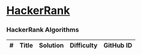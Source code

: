 # [HackerRank](https://www.hackerrank.com/)

### HackerRank Algorithms
| # | Title | Solution | Difficulty | GitHub ID |
|---| ----- | -------- | ---------- | --------- |